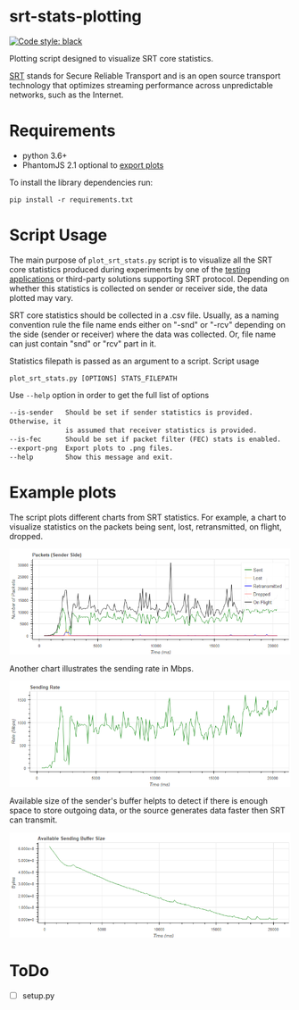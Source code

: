 # srt-stats-plotting

<p align="left">
<a href="https://github.com/python/black"><img alt="Code style: black" src="https://img.shields.io/badge/code%20style-black-000000.svg"></a>
</p>

Plotting script designed to visualize SRT core statistics.

[SRT](https://github.com/Haivision/srt) stands for Secure Reliable Transport and is an open source transport technology that optimizes streaming performance across unpredictable networks, such as the Internet.

# Requirements

* python 3.6+
* PhantomJS 2.1 optional to [export plots](https://bokeh.pydata.org/en/latest/docs/user_guide/export.html)

To install the library dependencies run:
```
pip install -r requirements.txt
```

# Script Usage

The main purpose of `plot_srt_stats.py` script is to visualize all the SRT core statistics produced during experiments by one of the [testing applications](https://github.com/Haivision/srt/blob/master/docs/stransmit.md) or third-party solutions supporting SRT protocol. Depending on whether this statistics is collected on sender or receiver side, the data plotted may vary.

SRT core statistics should be collected in a .csv file. Usually, as a naming convention rule the file name ends either on "-snd" or "-rcv" depending on the side (sender or receiver) where the data was collected. Or, file name can just contain "snd" or "rcv" part in it.

Statistics filepath is passed as an argument to a script. Script usage
```
plot_srt_stats.py [OPTIONS] STATS_FILEPATH
```

Use `--help` option in order to get the full list of options
```
--is-sender   Should be set if sender statistics is provided. Otherwise, it
              is assumed that receiver statistics is provided.
--is-fec      Should be set if packet filter (FEC) stats is enabled.
--export-png  Export plots to .png files.
--help        Show this message and exit.
```

# Example plots

The script plots different charts from SRT statistics. For example, a chart to visualize statistics on the packets being sent, lost, retransmitted, on flight, dropped.

![](./img/euw_usw-alg-busy-filecc-msgsize-1456-stats-snd-0-packets.png)

Another chart illustrates the sending rate in Mbps. 

![](./img/euw_usw-alg-busy-filecc-msgsize-1456-stats-snd-0-rate.png)

Available size of the sender's buffer helpts to detect if there is enough space to store outgoing data, or the source generates data faster then SRT can transmit.

![](./img/euw_usw-alg-busy-filecc-msgsize-1456-stats-snd-0-availbuffer.png)


# ToDo

-[ ] setup.py